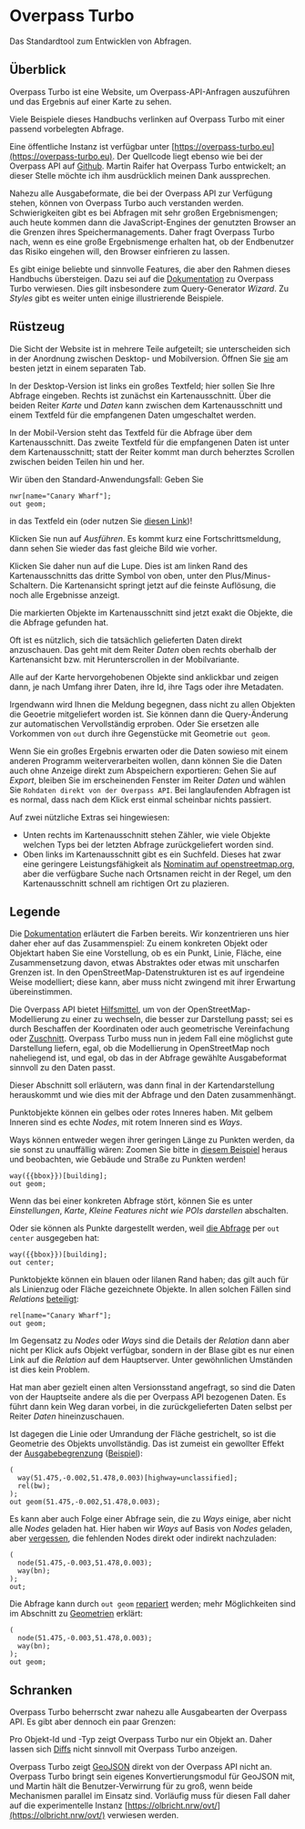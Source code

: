 Overpass Turbo
==============

Das Standardtool zum Entwicklen von Abfragen.

## Überblick

Overpass Turbo ist eine Website,
um Overpass-API-Anfragen auszuführen
und das Ergebnis auf einer Karte zu sehen.

Viele Beispiele dieses Handbuchs verlinken auf Overpass Turbo mit einer passend vorbelegten Abfrage.

Eine öffentliche Instanz ist verfügbar unter [https://overpass-turbo.eu](https://overpass-turbo.eu).
Der Quellcode liegt ebenso wie bei der Overpass API auf [Github](https://github.com/tyrasd/overpass-turbo).
Martin Raifer hat Overpass Turbo entwickelt;
an dieser Stelle möchte ich ihm ausdrücklich meinen Dank aussprechen.

Nahezu alle Ausgabeformate,
die bei der Overpass API zur Verfügung stehen,
können von Overpass Turbo auch verstanden werden.
Schwierigkeiten gibt es bei Abfragen mit sehr großen Ergebnismengen;
auch heute kommen dann die JavaScript-Engines der genutzten Browser an die Grenzen ihres Speichermanagements.
Daher fragt Overpass Turbo nach,
wenn es eine große Ergebnismenge erhalten hat,
ob der Endbenutzer das Risiko eingehen will, den Browser einfrieren zu lassen.

Es gibt einige beliebte und sinnvolle Features,
die aber den Rahmen dieses Handbuchs übersteigen.
Dazu sei auf die [Dokumentation](https://wiki.openstreetmap.org/wiki/DE:Overpass_turbo) zu Overpass Turbo verwiesen.
Dies gilt insbesondere zum Query-Generator _Wizard_.
Zu _Styles_ gibt es weiter unten einige illustrierende Beispiele.

## Rüstzeug

Die Sicht der Website ist in mehrere Teile aufgeteilt;
sie unterscheiden sich in der Anordnung zwischen Desktop- und Mobilversion.
Öffnen Sie [sie](https://overpass-turbo.eu) am besten jetzt in einem separaten Tab.

In der Desktop-Version ist links ein großes Textfeld;
hier sollen Sie Ihre Abfrage eingeben.
Rechts ist zunächst ein Kartenausschnitt.
Über die beiden Reiter _Karte_ und _Daten_ kann zwischen dem Kartenausschnitt
und einem Textfeld für die empfangenen Daten umgeschaltet werden.

In der Mobil-Version steht das Textfeld für die Abfrage über dem Kartenausschnitt.
Das zweite Textfeld für die empfangenen Daten ist unter dem Kartenausschnitt;
statt der Reiter kommt man durch beherztes Scrollen zwischen beiden Teilen hin und her.

Wir üben den Standard-Anwendungsfall:
Geben Sie

    nwr[name="Canary Wharf"];
    out geom;

in das Textfeld ein (oder nutzen Sie [diesen Link](https://overpass-turbo.eu/?lat=51.4775&lon=0.0&zoom=18&Q=nwr%5Bname%3D%22Canary%20Wharf%22%5D%3B%0Aout%20geom%3B))!

Klicken Sie nun auf _Ausführen_.
Es kommt kurz eine Fortschrittsmeldung,
dann sehen Sie wieder das fast gleiche Bild wie vorher.

Klicken Sie daher nun auf die Lupe.
Dies ist am linken Rand des Kartenausschnitts das dritte Symbol von oben, unter den Plus/Minus-Schaltern.
Die Kartenansicht springt jetzt auf die feinste Auflösung,
die noch alle Ergebnisse anzeigt.

Die markierten Objekte im Kartenausschnitt sind jetzt exakt die Objekte,
die die Abfrage gefunden hat.

Oft ist es nützlich,
sich die tatsächlich gelieferten Daten direkt anzuschauen.
Das geht mit dem Reiter _Daten_ oben rechts oberhalb der Kartenansicht
bzw. mit Herunterscrollen in der Mobilvariante.

Alle auf der Karte hervorgehobenen Objekte sind anklickbar und zeigen dann,
je nach Umfang ihrer Daten,
ihre Id, ihre Tags oder ihre Metadaten.

Irgendwann wird Ihnen die Meldung begegnen,
dass nicht zu allen Objekten die Geoetrie mitgeliefert worden ist.
Sie können dann die Query-Änderung zur automatischen Vervollständig erproben.
Oder Sie ersetzen alle Vorkommen von ``out`` durch ihre Gegenstücke mit Geometrie ``out geom``.

Wenn Sie ein großes Ergebnis erwarten
oder die Daten sowieso mit einem anderen Programm weiterverarbeiten wollen,
dann können Sie die Daten auch ohne Anzeige direkt zum Abspeichern exportieren:
Gehen Sie auf _Export_,
bleiben Sie im erscheinenden Fenster im Reiter _Daten_
und wählen Sie ``Rohdaten direkt von der Overpass API``.
Bei langlaufenden Abfragen ist es normal,
dass nach dem Klick erst einmal scheinbar nichts passiert.

Auf zwei nützliche Extras sei hingewiesen:

- Unten rechts im Kartenausschnitt stehen Zähler,
  wie viele Objekte welchen Typs bei der letzten Abfrage zurückgeliefert worden sind.
- Oben links im Kartenausschnitt gibt es ein Suchfeld.
  Dieses hat zwar eine geringere Leistungsfähigkeit als [Nominatim auf openstreetmap.org](../criteria/nominatim.md),
  aber die verfügbare Suche nach Ortsnamen reicht in der Regel,
  um den Kartenausschnitt schnell am richtigen Ort zu plazieren.

## Legende

Die [Dokumentation](https://wiki.openstreetmap.org/wiki/DE:Overpass_turbo) erläutert die Farben bereits.
Wir konzentrieren uns hier daher eher auf das Zusammenspiel:
Zu einem konkreten Objekt oder Objektart haben Sie eine Vorstellung,
ob es ein Punkt, Linie, Fläche, eine Zusammensetzung davon, etwas Abstraktes oder etwas mit unscharfen Grenzen ist.
In den OpenStreetMap-Datenstrukturen ist es auf irgendeine Weise modelliert;
diese kann, aber muss nicht zwingend mit ihrer Erwartung übereinstimmen.

Die Overpass API bietet [Hilfsmittel](formats.md),
um von der OpenStreetMap-Modellierung zu einer zu wechseln,
die besser zur Darstellung passt;
sei es durch Beschaffen der Koordinaten oder auch geometrische Vereinfachung oder [Zuschnitt](../full_data/bbox.md).
Overpass Turbo muss nun in jedem Fall eine möglichst gute Darstellung liefern,
egal, ob die Modellierung in OpenStreetMap noch naheliegend ist,
und egal, ob das in der Abfrage gewählte Ausgabeformat sinnvoll zu den Daten passt.

Dieser Abschnitt soll erläutern,
was dann final in der Kartendarstellung herauskommt
und wie dies mit der Abfrage und den Daten zusammenhängt.

Punktobjekte können ein gelbes oder rotes Inneres haben.
Mit gelbem Inneren sind es echte _Nodes_,
mit rotem Inneren sind es _Ways_.

Ways können entweder wegen ihrer geringen Länge zu Punkten werden,
da sie sonst zu unauffällig wären:
Zoomen Sie bitte in [diesem Beispiel](https://overpass-turbo.eu/?lat=51.477&lon=0.0&zoom=19&Q=way%28%7B%7Bbbox%7D%7D%29%5Bbuilding%5D%3B%0Aout%20geom%3B) heraus
und beobachten, wie Gebäude und Straße zu Punkten werden!

    way({{bbox}})[building];
    out geom;

Wenn das bei einer konkreten Abfrage stört,
können Sie es unter _Einstellungen_, _Karte_, _Kleine Features nicht wie POIs darstellen_ abschalten.

Oder sie können als Punkte dargestellt werden,
weil [die Abfrage](https://overpass-turbo.eu/?lat=51.477&lon=0.0&zoom=19&Q=way%28%7B%7Bbbox%7D%7D%29%5Bbuilding%5D%3B%0Aout%20center%3B) per ``out center`` ausgegeben hat:

    way({{bbox}})[building];
    out center;

Punktobjekte können ein blauen oder lilanen Rand haben;
das gilt auch für als Linienzug oder Fläche gezeichnete Objekte.
In allen solchen Fällen sind _Relations_ [beteiligt](https://overpass-turbo.eu/?lat=51.5045&lon=-0.0195&zoom=17&Q=rel%5Bname%3D%22Canary%20Wharf%22%5D%3B%0Aout%20geom%3B):

    rel[name="Canary Wharf"];
    out geom;

Im Gegensatz zu _Nodes_ oder _Ways_ sind die Details der _Relation_ dann aber nicht per Klick aufs Objekt verfügbar,
sondern in der Blase gibt es nur einen Link auf die _Relation_ auf dem Hauptserver.
Unter gewöhnlichen Umständen ist dies kein Problem.

Hat man aber gezielt einen alten Versionsstand angefragt,
so sind die Daten von der Hauptseite andere als die per Overpass API bezogenen Daten.
Es führt dann kein Weg daran vorbei,
in die zurückgelieferten Daten selbst per Reiter _Daten_ hineinzuschauen.

Ist dagegen die Linie oder Umrandung der Fläche gestrichelt,
so ist die Geometrie des Objekts unvollständig.
Das ist zumeist ein gewollter Effekt der [Ausgabebegrenzung](../full_data/bbox.md) ([Beispiel](https://overpass-turbo.eu/?lat=51.4765&lon=0.0&zoom=16&Q=%28%0A%20%20way%2851%2E475%2C%2D0%2E002%2C51%2E478%2C0%2E003%29%5Bhighway%3Dunclassified%5D%3B%0A%20%20rel%28bw%29%3B%0A%29%3B%0Aout%20geom%2851%2E475%2C%2D0%2E002%2C51%2E478%2C0%2E003%29%3B)):

    (
      way(51.475,-0.002,51.478,0.003)[highway=unclassified];
      rel(bw);
    );
    out geom(51.475,-0.002,51.478,0.003);

Es kann aber auch Folge einer Abfrage sein,
die zu _Ways_ einige, aber nicht alle _Nodes_ geladen hat.
Hier haben wir _Ways_ auf Basis von _Nodes_ geladen,
aber [vergessen](https://overpass-turbo.eu/?lat=51.4765&lon=0.0&zoom=17&Q=%28%0A%20%20node%2851%2E475%2C%2D0%2E003%2C51%2E478%2C0%2E003%29%3B%0A%20%20way%28bn%29%3B%0A%29%3B%0Aout%3B), die fehlenden Nodes direkt oder indirekt nachzuladen:

    (
      node(51.475,-0.003,51.478,0.003);
      way(bn);
    );
    out;

Die Abfrage kann durch ``out geom`` [repariert](https://overpass-turbo.eu/?lat=51.4765&lon=0.0&zoom=17&Q=%28%0A%20%20node%2851%2E475%2C%2D0%2E003%2C51%2E478%2C0%2E003%29%3B%0A%20%20way%28bn%29%3B%0A%29%3B%0Aout%20geom%3B) werden;
mehr Möglichkeiten sind im Abschnitt zu [Geometrien](../full_data/osm_types.md) erklärt:

    (
      node(51.475,-0.003,51.478,0.003);
      way(bn);
    );
    out geom;

## Schranken

Overpass Turbo beherrscht zwar nahezu alle Ausgabearten der Overpass API.
Es gibt aber dennoch ein paar Grenzen:

Pro Objekt-Id und -Typ zeigt Overpass Turbo nur ein Objekt an.
Daher lassen sich [Diffs](../target/diffs.md) nicht sinnvoll mit Overpass Turbo anzeigen.

Overpass Turbo zeigt [GeoJSON](../targets/formats.md) direkt von der Overpass API nicht an.
Overpass Turbo bringt sein eigenes Konvertierungsmodul für GeoJSON mit,
und Martin hält die Benutzer-Verwirrung für zu groß,
wenn beide Mechanismen parallel im Einsatz sind.
Vorläufig muss für diesen Fall daher auf die experimentelle Instanz [https://olbricht.nrw/ovt/](https://olbricht.nrw/ovt/) verwiesen werden.
